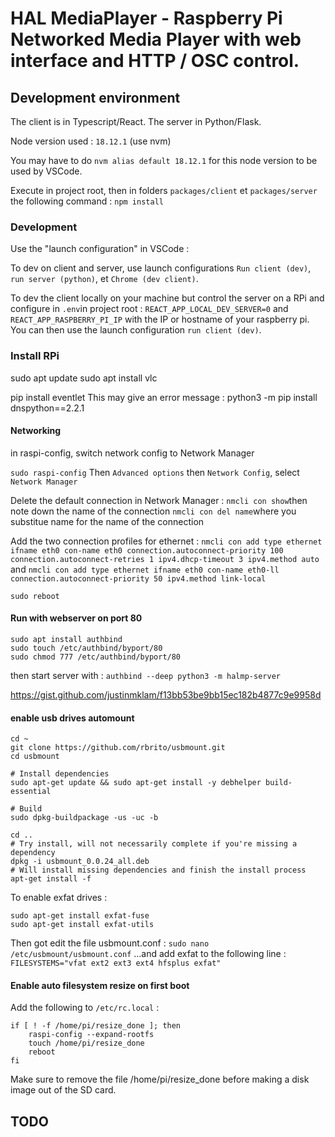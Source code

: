 # HAL MediaPlayer - Raspberry Pi Networked Media Player with web interface and HTTP / OSC control.

## Development environment

The client is in Typescript/React. The server in Python/Flask.

Node version used : `18.12.1` (use nvm)

You may have to do `nvm alias default 18.12.1` for this node version to be used by VSCode.

Execute in project root, then in folders `packages/client` et `packages/server` the following command :
`npm install`

### Development

Use the "launch configuration" in VSCode :

To dev on client and server, use launch configurations `Run client (dev)`, `run server (python)`, et `Chrome (dev client)`.

To dev the client locally on your machine but control the server on a RPi and configure in `.env`in project root : `REACT_APP_LOCAL_DEV_SERVER=0` and `REACT_APP_RASPBERRY_PI_IP` with the IP or hostname of your raspberry pi. You can then use the launch configuration `run client (dev)`.

### Install RPi

sudo apt update
sudo apt install vlc

pip install eventlet
This may give an error message :
python3 -m pip install dnspython==2.2.1

#### Networking

in raspi-config, switch network config to Network Manager

`sudo raspi-config`
Then `Advanced options` then `Network Config`, select `Network Manager`

Delete the default connection in Network Manager :
`nmcli con show`then note down the name of the connection
`nmcli con del name`where you substitue name for the name of the connection

Add the two connection profiles for ethernet :
`nmcli con add type ethernet ifname eth0 con-name eth0 connection.autoconnect-priority 100 connection.autoconnect-retries 1 ipv4.dhcp-timeout 3 ipv4.method auto`
and
`nmcli con add type ethernet ifname eth0 con-name eth0-ll connection.autoconnect-priority 50 ipv4.method link-local`

`sudo reboot`

#### Run with webserver on port 80

```shell
sudo apt install authbind
sudo touch /etc/authbind/byport/80
sudo chmod 777 /etc/authbind/byport/80
```

then start server with :
`authbind --deep python3 -m halmp-server`

<https://gist.github.com/justinmklam/f13bb53be9bb15ec182b4877c9e9958d>

#### enable usb drives automount

```shell
cd ~
git clone https://github.com/rbrito/usbmount.git
cd usbmount

# Install dependencies
sudo apt-get update && sudo apt-get install -y debhelper build-essential

# Build
sudo dpkg-buildpackage -us -uc -b

cd ..
# Try install, will not necessarily complete if you're missing a dependency
dpkg -i usbmount_0.0.24_all.deb
# Will install missing dependencies and finish the install process
apt-get install -f
```

To enable exfat drives :

```shell
sudo apt-get install exfat-fuse
sudo apt-get install exfat-utils
```

Then got edit the file usbmount.conf :
`sudo nano /etc/usbmount/usbmount.conf`
...and add exfat to the following line :
`FILESYSTEMS="vfat ext2 ext3 ext4 hfsplus exfat"`

#### Enable auto filesystem resize on first boot

Add the following to `/etc/rc.local` :
```shell
if [ ! -f /home/pi/resize_done ]; then
    raspi-config --expand-rootfs
    touch /home/pi/resize_done
    reboot
fi
```

Make sure to remove the file /home/pi/resize_done before making a disk image out of the SD card.

## TODO
